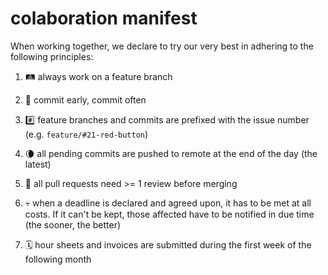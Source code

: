 # colaboration manifest

When working together, we declare to try our very best in adhering to the following principles:

1. 🛤 always work on a feature branch

2. 🏇 commit early, commit often

3. #️⃣ feature branches and commits are prefixed with the issue number (e.g. `feature/#21-red-button`)

4. 🌘 all pending commits are pushed to remote at the end of the day (the latest)

5. 👀 all pull requests need >= 1 review before merging

6. 💀 when a deadline is declared and agreed upon, it has to be met at all costs. If it can't be kept, those affected have to be notified in due time (the sooner, the better)

7. 🗓 hour sheets and invoices are submitted during the first week of the following month
